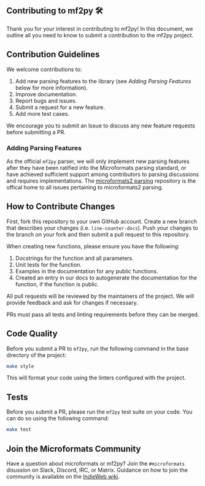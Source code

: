 ## Contributing to mf2py 🛠️

Thank you for your interest in contributing to mf2py! In this document, we outline all you need to know to submit a contribution to the mf2py project.

## Contribution Guidelines

We welcome contributions to:

1. Add new parsing features to the library (see *Adding Parsing Features* below for more information).
2. Improve documentation.
3. Report bugs and issues.
4. Submit a request for a new feature.
5. Add more test cases.

We encourage you to submit an Issue to discuss any new feature requests before submitting a PR.

### Adding Parsing Features

As the official `mf2py` parser, we will only implement new parsing features after they have been ratified into the Microformats parsing standard, or have achieved sufficient support among contributors to parsing discussions and requires implementations. The [microformats2 parsing](https://github.com/microformats/microformats2-parsing/issues) repository is the offical home to all issues pertaining to microformats2 parsing.

## How to Contribute Changes

First, fork this repository to your own GitHub account. Create a new branch that describes your changes (i.e. `line-counter-docs`). Push your changes to the branch on your fork and then submit a pull request to this repository.

When creating new functions, please ensure you have the following:

1. Docstrings for the function and all parameters.
2. Unit tests for the function.
3. Examples in the documentation for any public functions.
4. Created an entry in our docs to autogenerate the documentation for the function, if the function is public.

All pull requests will be reviewed by the maintainers of the project. We will provide feedback and ask for changes if necessary.

PRs must pass all tests and linting requirements before they can be merged.

## Code Quality

Before you submit a PR to `mf2py`, run the following command in the base directory of the project:

```bash
make style
```

This will format your code using the linters configured with the project.

## Tests

Before you submit a PR, please run the `mf2py` test suite on your code. You can do so using the following command:

```bash
make test
```

## Join the Microformats Community

Have a question about microformats or mf2py? Join the `#microformats` disussion on Slack, Discord, IRC, or Matrix. Guidance on how to join the community is available on the [IndieWeb wiki](https://indieweb.org/discuss).